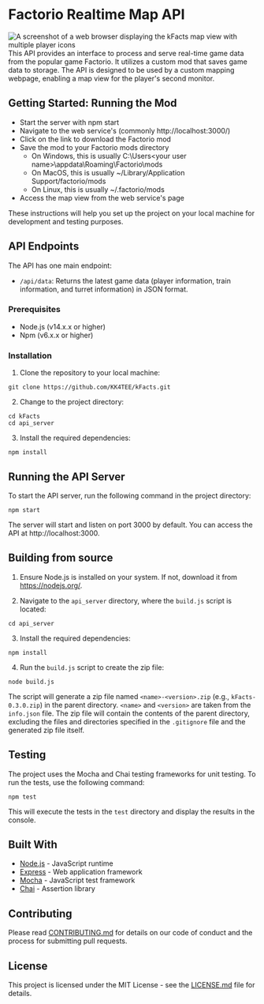 # Factorio Realtime Map API

![A screenshot of a web browser displaying the kFacts map view with multiple player icons](/api_server/static/readme_banner.png)
This API provides an interface to process and serve real-time game data from the popular game Factorio. It utilizes a custom mod that saves game data to storage. The API is designed to be used by a custom mapping webpage, enabling a map view for the player's second monitor.

## Getting Started: Running the Mod
- Start the server with npm start
- Navigate to the web service's (commonly http://localhost:3000/)
- Click on the link to download the Factorio mod
- Save the mod to your Factorio mods directory
    - On Windows, this is usually C:\Users\<your user name>\appdata\Roaming\Factorio\mods
    - On MacOS, this is usually ~/Library/Application Support/factorio/mods
    - On Linux, this is usually ~/.factorio/mods
- Access the map view from the web service's page

These instructions will help you set up the project on your local machine for development and testing purposes.

## API Endpoints

The API has one main endpoint:

- `/api/data`: Returns the latest game data (player information, train information, and turret information) in JSON format.

### Prerequisites

- Node.js (v14.x.x or higher)
- Npm (v6.x.x or higher)

### Installation

1. Clone the repository to your local machine:
```
git clone https://github.com/KK4TEE/kFacts.git
```

2. Change to the project directory:
```
cd kFacts
cd api_server
```

3. Install the required dependencies:
```
npm install
```


## Running the API Server

To start the API server, run the following command in the project directory:
```
npm start
```

The server will start and listen on port 3000 by default. You can access the API at http://localhost:3000.

## Building from source
1. Ensure Node.js is installed on your system. If not, download it from https://nodejs.org/.

2. Navigate to the `api_server` directory, where the `build.js` script is located:
```
cd api_server
```

3. Install the required dependencies:
```
npm install
```

4. Run the `build.js` script to create the zip file:
```
node build.js
```

The script will generate a zip file named `<name>-<version>.zip` (e.g., `kFacts-0.3.0.zip`) in the parent directory.
`<name>` and `<version>` are taken from the `info.json` file.
The zip file will contain the contents of the parent directory, excluding the files and directories specified in the `.gitignore` file and the generated zip file itself.

## Testing

The project uses the Mocha and Chai testing frameworks for unit testing. To run the tests, use the following command:
```
npm test
```

This will execute the tests in the `test` directory and display the results in the console.

## Built With

- [Node.js](https://nodejs.org/) - JavaScript runtime
- [Express](https://expressjs.com/) - Web application framework
- [Mocha](https://mochajs.org/) - JavaScript test framework
- [Chai](https://www.chaijs.com/) - Assertion library

## Contributing

Please read [CONTRIBUTING.md](https://github.com/KK4TEE/kFact/blob/main/CONTRIBUTING.md) for details on our code of conduct and the process for submitting pull requests.

## License

This project is licensed under the MIT License - see the [LICENSE.md](https://github.com/KK4TEE/kFact/blob/main/LICENSE.md) file for details.
